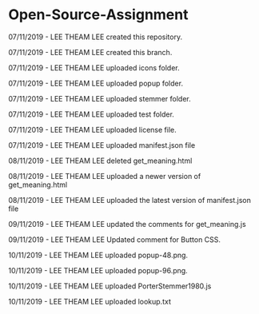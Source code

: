 # Open-Source-Assignment

07/11/2019 - LEE THEAM LEE created this repository.

07/11/2019 - LEE THEAM LEE created this branch.

07/11/2019 - LEE THEAM LEE uploaded icons folder.

07/11/2019 - LEE THEAM LEE uploaded popup folder.

07/11/2019 - LEE THEAM LEE uploaded stemmer folder.

07/11/2019 - LEE THEAM LEE uploaded test folder.

07/11/2019 - LEE THEAM LEE uploaded license file.

07/11/2019 - LEE THEAM LEE uploaded manifest.json file 

08/11/2019 - LEE THEAM LEE deleted get_meaning.html

08/11/2019 - LEE THEAM LEE uploaded a newer version of get_meaning.html

08/11/2019 - LEE THEAM LEE uploaded the latest version of manifest.json file

09/11/2019 - LEE THEAM LEE updated the comments for get_meaning.js

09/11/2019 - LEE THEAM LEE Updated comment for Button CSS.

10/11/2019 - LEE THEAM LEE uploaded popup-48.png.

10/11/2019 - LEE THEAM LEE uploaded popup-96.png.

10/11/2019 - LEE THEAM LEE uploaded PorterStemmer1980.js

10/11/2019 - LEE THEAM LEE uploaded lookup.txt
